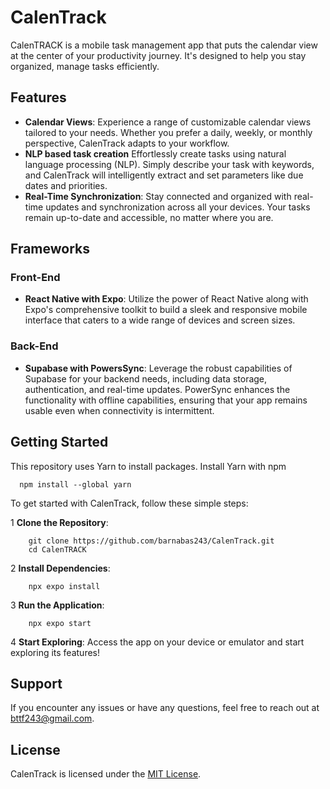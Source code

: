# CalenTrack

CalenTRACK is a mobile task management app that puts the calendar view at the center of your productivity journey. It's designed to help you stay organized, manage tasks efficiently.

## Features

- **Calendar Views**:
  Experience a range of customizable calendar views tailored to your needs. Whether you prefer a daily, weekly, or monthly perspective, CalenTrack adapts to your workflow.
- **NLP based task creation**
  Effortlessly create tasks using natural language processing (NLP). Simply describe your task with keywords, and CalenTrack will intelligently extract and set parameters like due dates and priorities.
- **Real-Time Synchronization**:
  Stay connected and organized with real-time updates and synchronization across all your devices. Your tasks remain up-to-date and accessible, no matter where you are.

## Frameworks

### Front-End

- **React Native with Expo**:
  Utilize the power of React Native along with Expo's comprehensive toolkit to build a sleek and responsive mobile interface that caters to a wide range of devices and screen sizes.

### Back-End

- **Supabase with PowersSync**:
  Leverage the robust capabilities of Supabase for your backend needs, including data storage, authentication, and real-time updates. PowerSync enhances the functionality with offline capabilities, ensuring that your app remains usable even when connectivity is intermittent.

## Getting Started

This repository uses Yarn to install packages. Install Yarn with npm

```Node
  npm install --global yarn
```

To get started with CalenTrack, follow these simple steps:

1 **Clone the Repository**:

```Node
    git clone https://github.com/barnabas243/CalenTrack.git
    cd CalenTRACK
```

2 **Install Dependencies**:

```Node
    npx expo install
```

3 **Run the Application**:

```Node
    npx expo start
```

4 **Start Exploring**: Access the app on your device or emulator and start exploring its features!

## Support

If you encounter any issues or have any questions, feel free to reach out at [bttf243@gmail.com](mailto:bttf243@gmail.com).

## License

CalenTrack is licensed under the [MIT License](LICENSE).
